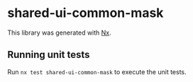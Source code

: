 # shared-ui-common-mask

This library was generated with [Nx](https://nx.dev).

## Running unit tests

Run `nx test shared-ui-common-mask` to execute the unit tests.
